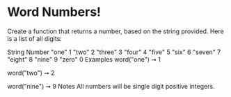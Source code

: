 # Word Numbers!

Create a function that returns a number, based on the string provided. Here is a list of all digits:

String Number
"one" 1
"two" 2
"three" 3
"four" 4
"five" 5
"six" 6
"seven" 7
"eight" 8
"nine" 9
"zero" 0
Examples
word("one") ➞ 1

word("two") ➞ 2

word("nine") ➞ 9
Notes
All numbers will be single digit positive integers.

